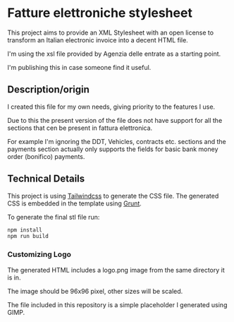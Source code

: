 # Fatture elettroniche stylesheet

This project aims to provide an XML Stylesheet with an open license  to
transform an Italian electronic invoice into a decent HTML file.

I'm using the xsl file provided by Agenzia delle entrate as a starting point.

I'm publishing this in case someone find it useful.

## Description/origin

I created this file for my own needs, giving priority to the features I use.

Due to this the present version of the file does not have support for all
the sections that cen be present in fattura elettronica.

For example I'm ignoring the DDT, Vehicles, contracts etc. sections and the
payments section actually only supports the fields for basic bank money order
(bonifico) payments.

## Technical Details

This project is using [Tailwindcss](https://tailwindcss.com) to generate the CSS file. The generated CSS is embedded in the template using [Grunt](https://gruntjs.com).

To generate the final stl file run:

```sh
npm install
npm run build
```

### Customizing Logo

The generated HTML includes a logo.png image from the same directory it is in.

The image should be 96x96 pixel, other sizes will be scaled.

The file included in this repository is a simple placeholder I generated using GIMP.
